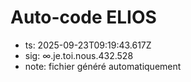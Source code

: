 # Auto-code ELIOS
- ts: 2025-09-23T09:19:43.617Z
- sig: ∞.je.toi.nous.432.528
- note: fichier généré automatiquement